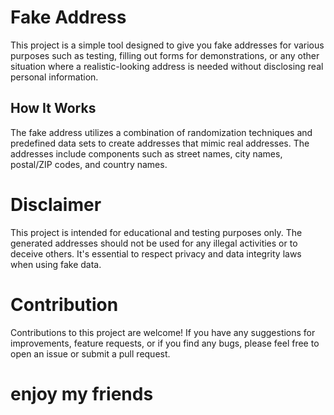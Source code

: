 # Fake Address 


This project is a simple tool designed to give you fake addresses for various purposes such as testing, filling out forms for demonstrations, or any other situation where a realistic-looking address is needed without disclosing real personal information.



## How It Works


The fake address  utilizes a combination of randomization techniques and predefined data sets to create addresses that mimic real addresses. The  addresses include components such as street names, city names, postal/ZIP codes, and country names.



# Disclaimer


This project is intended for educational and testing purposes only. The generated addresses should not be used for any illegal activities or to deceive others. It's essential to respect privacy and data integrity laws when using fake data.



# Contribution



Contributions to this project are welcome! If you have any suggestions for improvements, feature requests, or if you find any bugs, please feel free to open an issue or submit a pull request.



# enjoy my friends
 
